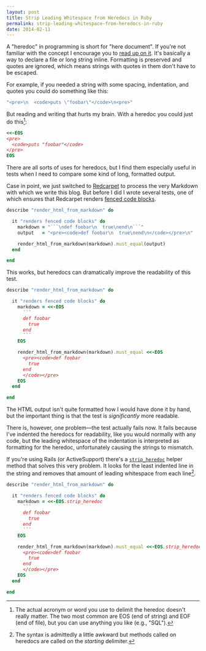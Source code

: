 ```yaml
---
layout: post
title: Strip Leading Whitespace from Heredocs in Ruby
permalink: strip-leading-whitespace-from-heredocs-in-ruby
date: 2014-02-11
---
```


A "heredoc" in programming is short for "here document". If you're not familiar with the concept I encourage you to [read up on it][heredoc]. It's basically a way to declare a file or long string inline. Formatting is preserved and quotes are ignored, which means strings with quotes in them don't have to be escaped.

For example, if you needed a string with some spacing, indentation, and quotes you could do something like this:

```ruby
"<pre>\n  <code>puts \"foobar\"</code>\n<pre>"
```

But reading and writing that hurts my brain. With a heredoc you could just do this[^1]:

```ruby
<<-EOS
<pre>
  <code>puts "foobar"</code>
</pre>
EOS
```

There are all sorts of uses for heredocs, but I find them especially useful in tests when I need to compare some kind of long, formatted output.

Case in point, we just switched to [Redcarpet][redcarpet] to process the very Markdown with which we write this blog. But before I did I wrote several tests, one of which ensures that Redcarpet renders [fenced code blocks][fenced-code-blocks].

```ruby
describe "render_html_from_markdown" do

  it "renders fenced code blocks" do
    markdown = "```\ndef foobar\n  true\nend\n```"
    output   = "<pre><code>def foobar\n  true\nend\n</code></pre>\n"

    render_html_from_markdown(markdown).must_equal(output)
  end

end
```

This works, but heredocs can dramatically improve the readability of this test.

```ruby
describe "render_html_from_markdown" do

  it "renders fenced code blocks" do
    markdown = <<-EOS
      ```
      def foobar
        true
      end
      ```
    EOS

    render_html_from_markdown(markdown).must_equal <<-EOS
      <pre><code>def foobar
        true
      end
      </code></pre>
    EOS
  end

end
```

The HTML output isn't quite formatted how I would have done it by hand, but the important thing is that the test is _significantly_ more readable.

There is, however, one problem—the test actually fails now. It fails because I've indented the heredocs for readability, like you would normally with any code, but the leading whitespace of the indentation is interpreted as formatting for the heredoc, unfortunately causing the strings to mismatch.

If you're using Rails (or ActiveSupport) there's a  [`strip_heredoc`][strip-heredoc] helper method that solves this very problem. It looks for the least indented line in the string and removes that amount of leading whitespace from each line[^2].

```ruby
describe "render_html_from_markdown" do

  it "renders fenced code blocks" do
    markdown = <<-EOS.strip_heredoc
      ```
      def foobar
        true
      end
      ```
    EOS

    render_html_from_markdown(markdown).must_equal <<-EOS.strip_heredoc
      <pre><code>def foobar
        true
      end
      </code></pre>
    EOS
  end

end
```

[^1]: The actual acronym or word you use to delimit the heredoc doesn't really matter. The two most common are EOS (end of string) and EOF (end of file), but you can use anything you like (e.g., "SQL").

[^2]: The syntax is admittedly a little awkward but methods called on heredocs are called on the _starting_ delimiter.

[heredoc]: http://en.wikipedia.org/wiki/Here_document
[redcarpet]: https://github.com/vmg/redcarpet
[fenced-code-blocks]: https://help.github.com/articles/github-flavored-markdown#fenced-code-blocks
[strip-heredoc]: http://api.rubyonrails.org/classes/String.html#method-i-strip_heredoc
